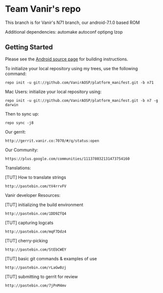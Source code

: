 Team Vanir's repo
===========

This branch is for Vanir's N71 branch, our android-7.1.0 based ROM

Additional dependencies:
  automake autoconf optipng lzop


Getting Started
---------------

Please see the [Android source page](http://source.android.com/source/index.html) for building instructions.

To initialize your local repository using my trees, use the following command:

    repo init -u git://github.com/VanirAOSP/platform_manifest.git -b n71

Mac Users: initialize your local repository using:

    repo init -u git://github.com/VanirAOSP/platform_manifest.git -b n7 -g darwin

Then to sync up:

    repo sync -j8
    
Our gerrit:

	http://gerrit.vanir.co:7070/#/q/status:open

Our Community:

	https://plus.google.com/communities/111378032131473754160

Translations:

[TUT] How to translate strings

    http://pastebin.com/tV4rrvFV

Vanir developer Resources:

[TUT] initializing the build environment

	http://pastebin.com/1DD9ZfQ4

[TUT] capturing logcats
	
	http://pastebin.com/mqF7Ddz4

[TUT] cherry-picking

	http://pastebin.com/StEbCWEY
	
[TUT] basic git commands & examples of use

	http://pastebin.com/rLaGw0zj
	
[TUT] submitting to gerrit for review

	http://pastebin.com/7jPnM4mv

